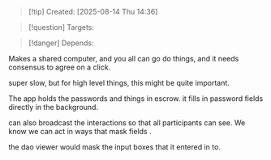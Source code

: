 
>[!tip] Created: [2025-08-14 Thu 14:36]

>[!question] Targets: 

>[!danger] Depends: 

Makes a shared computer, and you all can go do things, and it needs consensus to agree on a click.

super slow, but for high level things, this might be quite important.

The app holds the passwords and things in escrow.  it fills in password fields directly in the background.

can also broadcast the interactions so that all participants can see.  We know we can act in ways that mask fields .

the dao viewer would mask the input boxes that it entered in to.
